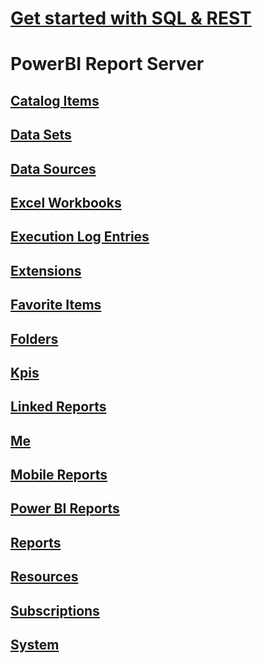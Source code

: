 # [Get started with SQL & REST](../index.md)
# PowerBI Report Server
## [Catalog Items](powerBI/CatalogItems.json)
## [Data Sets](powerBI/DataSets.json)
## [Data Sources](powerBI/DataSources.json)
## [Excel Workbooks](powerBI/ExcelWorkbooks.json)
## [Execution Log Entries](powerBI/ExecutionLogEntries.json)
## [Extensions](powerBI/Extensions.json)
## [Favorite Items](powerBI/FavoriteItems.json)
## [Folders](powerBI/Folders.json)
## [Kpis](powerBI/Kpis.json)
## [Linked Reports](powerBI/LinkedReports.json)
## [Me](powerBI/Me.json)
## [Mobile Reports](powerBI/MobileReports.json)
## [Power BI Reports](powerBI/PowerBIReports.json)
## [Reports](powerBI/Reports.json)
## [Resources](powerBI/Resources.json)
## [Subscriptions](powerBI/Subscriptions.json)
## [System](powerBI/System.json)

